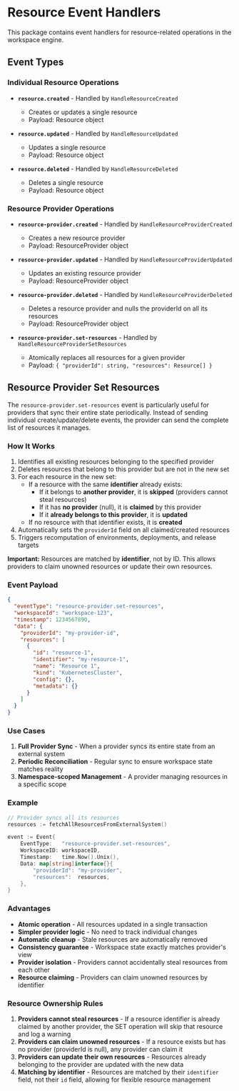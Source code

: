 # Resource Event Handlers

This package contains event handlers for resource-related operations in the workspace engine.

## Event Types

### Individual Resource Operations

- **`resource.created`** - Handled by `HandleResourceCreated`
  - Creates or updates a single resource
  - Payload: Resource object

- **`resource.updated`** - Handled by `HandleResourceUpdated`
  - Updates a single resource
  - Payload: Resource object

- **`resource.deleted`** - Handled by `HandleResourceDeleted`
  - Deletes a single resource
  - Payload: Resource object

### Resource Provider Operations

- **`resource-provider.created`** - Handled by `HandleResourceProviderCreated`
  - Creates a new resource provider
  - Payload: ResourceProvider object

- **`resource-provider.updated`** - Handled by `HandleResourceProviderUpdated`
  - Updates an existing resource provider
  - Payload: ResourceProvider object

- **`resource-provider.deleted`** - Handled by `HandleResourceProviderDeleted`
  - Deletes a resource provider and nulls the providerId on all its resources
  - Payload: ResourceProvider object

- **`resource-provider.set-resources`** - Handled by `HandleResourceProviderSetResources`
  - Atomically replaces all resources for a given provider
  - Payload: `{ "providerId": string, "resources": Resource[] }`

## Resource Provider Set Resources

The `resource-provider.set-resources` event is particularly useful for providers that sync their entire state periodically. Instead of sending individual create/update/delete events, the provider can send the complete list of resources it manages.

### How It Works

1. Identifies all existing resources belonging to the specified provider
2. Deletes resources that belong to this provider but are not in the new set
3. For each resource in the new set:
   - If a resource with the same **identifier** already exists:
     - If it belongs to **another provider**, it is **skipped** (providers cannot steal resources)
     - If it has **no provider** (null), it is **claimed** by this provider
     - If it **already belongs to this provider**, it is **updated**
   - If no resource with that identifier exists, it is **created**
4. Automatically sets the `providerId` field on all claimed/created resources
5. Triggers recomputation of environments, deployments, and release targets

**Important:** Resources are matched by **identifier**, not by ID. This allows providers to claim unowned resources or update their own resources.

### Event Payload

```json
{
  "eventType": "resource-provider.set-resources",
  "workspaceId": "workspace-123",
  "timestamp": 1234567890,
  "data": {
    "providerId": "my-provider-id",
    "resources": [
      {
        "id": "resource-1",
        "identifier": "my-resource-1",
        "name": "Resource 1",
        "kind": "KubernetesCluster",
        "config": {},
        "metadata": {}
      }
    ]
  }
}
```

### Use Cases

1. **Full Provider Sync** - When a provider syncs its entire state from an external system
2. **Periodic Reconciliation** - Regular sync to ensure workspace state matches reality
3. **Namespace-scoped Management** - A provider managing resources in a specific scope

### Example

```go
// Provider syncs all its resources
resources := fetchAllResourcesFromExternalSystem()

event := Event{
    EventType:   "resource-provider.set-resources",
    WorkspaceID: workspaceID,
    Timestamp:   time.Now().Unix(),
    Data: map[string]interface{}{
        "providerId": "my-provider",
        "resources":  resources,
    },
}
```

### Advantages

- **Atomic operation** - All resources updated in a single transaction
- **Simpler provider logic** - No need to track individual changes
- **Automatic cleanup** - Stale resources are automatically removed
- **Consistency guarantee** - Workspace state exactly matches provider's view
- **Provider isolation** - Providers cannot accidentally steal resources from each other
- **Resource claiming** - Providers can claim unowned resources by identifier

### Resource Ownership Rules

1. **Providers cannot steal resources** - If a resource identifier is already claimed by another provider, the SET operation will skip that resource and log a warning
2. **Providers can claim unowned resources** - If a resource exists but has no provider (providerId is null), any provider can claim it
3. **Providers can update their own resources** - Resources already belonging to the provider are updated with the new data
4. **Matching by identifier** - Resources are matched by their `identifier` field, not their `id` field, allowing for flexible resource management
